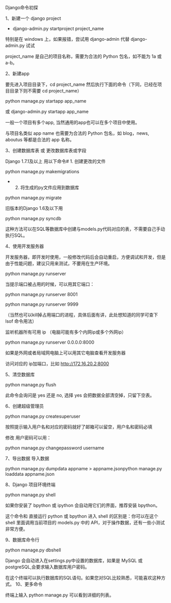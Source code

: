 Django命令初探

1、新建一个 django project

- django-admin.py startproject project_name

特别是在 windows 上，如果报错，尝试用 django-admin 代替 django-admin.py 试试

project_name 是自己的项目名称，需要为合法的 Python 包名，如不能为 1a 或 a-b。

2、新建app

要先进入项目目录下，cd project_name 然后执行下面的命令（下同，已经在项目目录下则不需要 cd project_name）

python manage.py startapp app_name

或 django-admin.py startapp app_name

一般一个项目有多个app, 当然通用的app也可以在多个项目中使用。

与项目名类似 app name 也需要为合法的 Python 包名，如 blog，news, aboutus 等都是合法的 app 名称。

3、创建数据库表 或 更改数据库表或字段

Django 1.7.1及以上 用以下命令# 1. 创建更改的文件

python manage.py makemigrations

- 2. 将生成的py文件应用到数据库

python manage.py migrate
 
旧版本的Django 1.6及以下用

python manage.py syncdb

这种方法可以在SQL等数据库中创建与models.py代码对应的表，不需要自己手动执行SQL。

4、使用开发服务器

开发服务器，即开发时使用，一般修改代码后会自动重启，方便调试和开发，但是由于性能问题，建议只用来测试，不要用在生产环境。

python manage.py runserver 

当提示端口被占用的时候，可以用其它端口：

python manage.py runserver 8001

python manage.py runserver 9999

（当然也可以kill掉占用端口的进程，具体后面有讲，此处想知道的同学可查下 lsof 命令用法）
 
监听机器所有可用 ip （电脑可能有多个内网ip或多个外网ip）

python manage.py runserver 0.0.0.0:8000

如果是外网或者局域网电脑上可以用其它电脑查看开发服务器

访问对应的 ip加端口，比如 http://172.16.20.2:8000

5、清空数据库

python manage.py flush

此命令会询问是 yes 还是 no, 选择 yes 会把数据全部清空掉，只留下空表。

6、创建超级管理员

python manage.py createsuperuser 

按照提示输入用户名和对应的密码就好了邮箱可以留空，用户名和密码必填
 
修改 用户密码可以用：

python manage.py changepassword username

7、导出数据 导入数据

python manage.py dumpdata appname > appname.jsonpython manage.py loaddata appname.json

8、Django 项目环境终端

python manage.py shell

如果你安装了 bpython 或 ipython 会自动用它们的界面，推荐安装 bpython。

这个命令和 直接运行 python 或 bpython 进入 shell 的区别是：你可以在这个 shell 里面调用当前项目的 models.py 中的 API，对于操作数据，还有一些小测试非常方便。

9、数据库命令行


python manage.py dbshell

Django 会自动进入在settings.py中设置的数据库，如果是 MySQL 或 postgreSQL,会要求输入数据库用户密码。

在这个终端可以执行数据库的SQL语句。如果您对SQL比较熟悉，可能喜欢这种方式。
10、更多命令

终端上输入 python manage.py 可以看到详细的列表。
